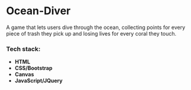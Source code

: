 # Ocean-Diver


A game that lets users dive through the ocean, collecting points for every piece of trash they pick up and losing lives for every coral they touch.

### Tech stack:

- **HTML**
- **CSS/Bootstrap**
- **Canvas**
- **JavaScript/JQuery**
